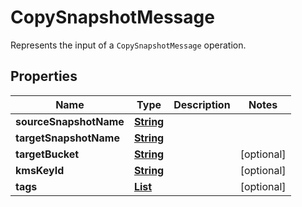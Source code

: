 

# CopySnapshotMessage

Represents the input of a <code>CopySnapshotMessage</code> operation.

## Properties

| Name | Type | Description | Notes |
|------------ | ------------- | ------------- | -------------|
|**sourceSnapshotName** | [**String**](String.md) |  |  |
|**targetSnapshotName** | [**String**](String.md) |  |  |
|**targetBucket** | [**String**](String.md) |  |  [optional] |
|**kmsKeyId** | [**String**](String.md) |  |  [optional] |
|**tags** | [**List**](List.md) |  |  [optional] |



